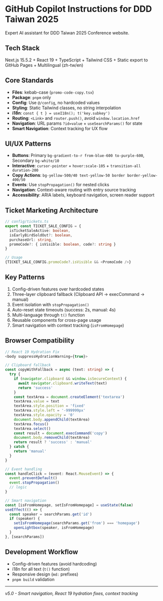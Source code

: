 # GitHub Copilot Instructions for DDD Taiwan 2025

Expert AI assistant for DDD Taiwan 2025 Conference website.

## Tech Stack
Next.js 15.5.2 + React 19 + TypeScript + Tailwind CSS + Static export to GitHub Pages + Multilingual (zh-tw/en)

## Core Standards
- **Files**: kebab-case (`promo-code-copy.tsx`)
- **Package**: `pnpm` only
- **Config**: Use `@/config`, no hardcoded values
- **Styling**: Static Tailwind classes, no string interpolation
- **i18n**: `const { t } = useI18n(); t('key.subkey')`
- **Routing**: `<Link>` and `router.push()`, avoid `window.location.href`
- **Navigation**: URL params `?id=value` + `useSearchParams()` for state
- **Smart Navigation**: Context tracking for UX flow

## UI/UX Patterns
- **Buttons**: Primary `bg-gradient-to-r from-blue-600 to-purple-600`, Secondary `bg-white/10`
- **Interactive**: `cursor-pointer` + `hover:scale-105` + `transition-all duration-200`
- **Copy Actions**: `bg-yellow-500/40 text-yellow-50 border border-yellow-400/50`
- **Events**: Use `stopPropagation()` for nested clicks
- **Navigation**: Context-aware routing with entry source tracking
- **Accessibility**: ARIA labels, keyboard navigation, screen reader support

## Ticket Marketing Architecture
```typescript
// config/tickets.ts
export const TICKET_SALE_CONFIG = {
  isTicketSaleActive: boolean,
  isEarlyBirdSoldOut?: boolean,
  purchaseUrl: string,
  promoCode?: { isVisible: boolean, code?: string }
}

// Usage
{TICKET_SALE_CONFIG.promoCode?.isVisible && <PromoCode />}
```

## Key Patterns
1. Config-driven features over hardcoded states
2. Three-layer clipboard fallback (Clipboard API → execCommand → manual)
3. Event isolation with `stopPropagation()`
4. Auto-reset state timeouts (success: 2s, manual: 4s)
5. Multi-language through `t()` function
6. Reusable components for cross-page usage
7. Smart navigation with context tracking (`isFromHomepage`)

## Browser Compatibility
```typescript
// React 19 Hydration Fix
<body suppressHydrationWarning={true}>

// Clipboard fallback
const copyWithFallback = async (text: string) => {
  try {
    if (navigator.clipboard && window.isSecureContext) {
      await navigator.clipboard.writeText(text)
      return 'success'
    }
    const textArea = document.createElement('textarea')
    textArea.value = text
    textArea.style.position = 'fixed'
    textArea.style.left = '-999999px'
    textArea.style.opacity = '0'
    document.body.appendChild(textArea)
    textArea.focus()
    textArea.select()
    const result = document.execCommand('copy')
    document.body.removeChild(textArea)
    return result ? 'success' : 'manual'
  } catch {
    return 'manual'
  }
}

// Event handling
const handleClick = (event: React.MouseEvent) => {
  event.preventDefault()
  event.stopPropagation()
  // logic
}

// Smart navigation
const [isFromHomepage, setIsFromHomepage] = useState(false)
useEffect(() => {
  const speaker = searchParams.get('id')
  if (speaker) {
    setIsFromHomepage(searchParams.get('from') === 'homepage')
    openLightbox(speaker, isFromHomepage)
  }
}, [searchParams])
```

## Development Workflow
- Config-driven features (avoid hardcoding)
- i18n for all text (`t()` function)
- Responsive design (`md:` prefixes)
- `pnpm build` validation

---
*v5.0 - Smart navigation, React 19 hydration fixes, context tracking*